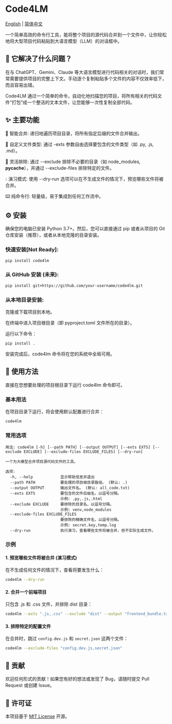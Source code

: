 # Code4LM
[English](./README.md) | [简体中文](./README_zh.md)

一个简单高效的命令行工具，能将整个项目的源代码合并到一个文件中，让你轻松地将大型项目代码粘贴到大语言模型（LLM）的对话框中。

## 🤔 它解决了什么问题？
在与 ChatGPT、Gemini、Claude 等大语言模型进行代码相关的对话时，我们常常需要提供项目的完整上下文。手动逐个复制粘贴多个文件的内容不仅效率低下，而且容易出错。

Code4LM 通过一个简单的命令，自动化地扫描您的项目，将所有相关的代码文件“打包”成一个整洁的文本文件，让您能够一次性复制全部代码。

## ✨ 主要功能
📂 智能合并: 递归地遍历项目目录，将所有指定后缀的文件合并输出。

🎯 自定义文件类型: 通过 -exts 参数自由选择要包含的文件类型（如 .py, .js, .md）。

🙈 灵活排除: 通过 --exclude 排除不必要的目录（如 node_modules, __pycache__），并通过 --exclude-files 排除特定的文件。

💧 演习模式: 使用 --dry-run 选项可以在不生成文件的情况下，预览哪些文件将被合并。

⌨️ 纯命令行: 轻量级，易于集成到任何工作流中。

## ⚙️ 安装
确保您的电脑已安装 Python 3.7+。然后，您可以直接通过 pip 或者从项目的 Git 仓库安装（推荐），或者从本地克隆的目录安装。

### 快速安装[Not Ready]:
```bash
pip install code4lm
```

### 从 GitHub 安装 (未来):
```bash
pip install git+https://github.com/your-username/code4lm.git
```

### 从本地目录安装:

克隆或下载项目到本地。

在终端中进入项目根目录（即 pyproject.toml 文件所在的目录）。

运行以下命令：
```bash
pip install .
```
安装完成后，code4lm 命令将在您的系统中全局可用。

## 🚀 使用方法
直接在您想要处理的项目根目录下运行 code4lm 命令即可。

### 基本用法
在项目目录下运行，将会使用默认配置进行合并：
```bash
code4lm
```

### 常用选项
```
用法: code4lm [-h] [--path PATH] [--output OUTPUT] [--exts EXTS] [--exclude EXCLUDE] [--exclude-files EXCLUDE_FILES] [--dry-run]

一个为大模型合并项目源代码文件的工具。

选项:
  -h, --help            显示帮助信息并退出
  --path PATH           要处理的项目根目录路径。 (默认: .)
  --output OUTPUT       输出文件名。 (默认: all_code.txt)
  --exts EXTS           要包含的文件后缀名，以逗号分隔。
                        示例: .py,.js,.html
  --exclude EXCLUDE     要排除的目录名，以逗号分隔。
                        示例: venv,node_modules
  --exclude-files EXCLUDE_FILES
                        要排除的精确文件名，以逗号分隔。
                        示例: secret.key,temp.log
  --dry-run             执行演习，查看哪些文件将被合并，但不实际生成文件。
```

### 示例
#### 1. 预览哪些文件将被合并 (演习模式)

在不生成任何文件的情况下，查看将要发生什么：
```bash
code4lm --dry-run
```

#### 2. 合并一个前端项目

只包含 .js 和 .css 文件，并排除 dist 目录：
```bash
code4lm --exts ".js,.css" --exclude "dist" --output "frontend_bundle.txt"
```

#### 3. 排除特定的配置文件

在合并时，跳过 `config.dev.js` 和 `secret.json` 这两个文件：
```bash
code4lm --exclude-files "config.dev.js,secret.json"
```

## 🤝 贡献
欢迎任何形式的贡献！如果您有好的想法或发现了 Bug，请随时提交 Pull Request 或创建 Issue。

## 📜 许可证
本项目基于 [MIT License](https://opensource.org/licenses/MIT) 开源。